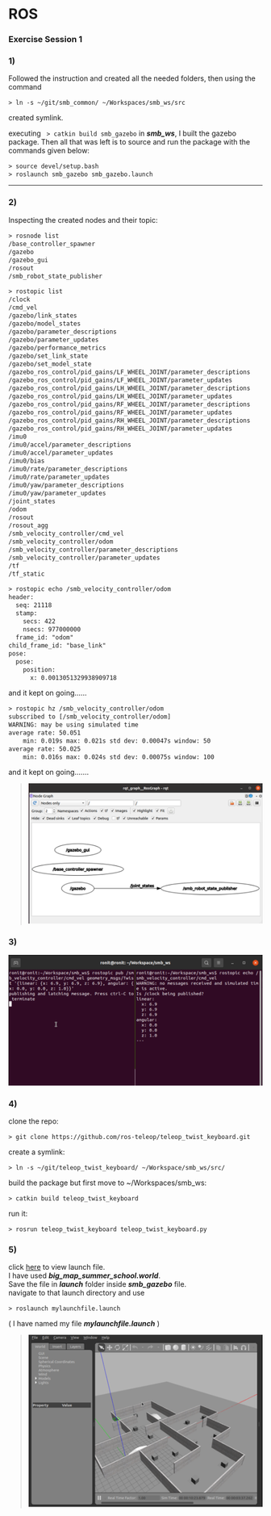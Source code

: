 
# ROS #

### Exercise Session 1

### **1)**

Followed the instruction and created all the needed folders, then using the command   
```
> ln -s ~/git/smb_common/ ~/Workspaces/smb_ws/src
```   
created symlink.

executing ``` > catkin build smb_gazebo``` in ***smb_ws***, I built the gazebo package.
Then all that was left is to source and run the package with the commands given below:   
```
> source devel/setup.bash 
> roslaunch smb_gazebo smb_gazebo.launch
```

<hr>

### **2)**

Inspecting the created nodes and their topic:

```
> rosnode list
/base_controller_spawner
/gazebo
/gazebo_gui
/rosout
/smb_robot_state_publisher
```

```
> rostopic list
/clock
/cmd_vel
/gazebo/link_states
/gazebo/model_states
/gazebo/parameter_descriptions
/gazebo/parameter_updates
/gazebo/performance_metrics
/gazebo/set_link_state
/gazebo/set_model_state
/gazebo_ros_control/pid_gains/LF_WHEEL_JOINT/parameter_descriptions
/gazebo_ros_control/pid_gains/LF_WHEEL_JOINT/parameter_updates
/gazebo_ros_control/pid_gains/LH_WHEEL_JOINT/parameter_descriptions
/gazebo_ros_control/pid_gains/LH_WHEEL_JOINT/parameter_updates
/gazebo_ros_control/pid_gains/RF_WHEEL_JOINT/parameter_descriptions
/gazebo_ros_control/pid_gains/RF_WHEEL_JOINT/parameter_updates
/gazebo_ros_control/pid_gains/RH_WHEEL_JOINT/parameter_descriptions
/gazebo_ros_control/pid_gains/RH_WHEEL_JOINT/parameter_updates
/imu0
/imu0/accel/parameter_descriptions
/imu0/accel/parameter_updates
/imu0/bias
/imu0/rate/parameter_descriptions
/imu0/rate/parameter_updates
/imu0/yaw/parameter_descriptions
/imu0/yaw/parameter_updates
/joint_states
/odom
/rosout
/rosout_agg
/smb_velocity_controller/cmd_vel
/smb_velocity_controller/odom
/smb_velocity_controller/parameter_descriptions
/smb_velocity_controller/parameter_updates
/tf
/tf_static
```

```
> rostopic echo /smb_velocity_controller/odom
header: 
  seq: 21118
  stamp: 
    secs: 422
    nsecs: 977000000
  frame_id: "odom"
child_frame_id: "base_link"
pose: 
  pose: 
    position: 
      x: 0.0013051329938909718
``` 
and it kept on going......

```
> rostopic hz /smb_velocity_controller/odom
subscribed to [/smb_velocity_controller/odom]
WARNING: may be using simulated time
average rate: 50.051
	min: 0.019s max: 0.021s std dev: 0.00047s window: 50
average rate: 50.025
	min: 0.016s max: 0.024s std dev: 0.00075s window: 100
  ```
 and it kept on going.......

> ![alt text](./_1.png)


### **3)**


![alt text](./_2.png)

### **4)**
 clone the repo:
 ```
 > git clone https://github.com/ros-teleop/teleop_twist_keyboard.git
 ```
 create a symlink:
```
> ln -s ~/git/teleop_twist_keyboard/ ~/Workspace/smb_ws/src/
```
build the package but first move to ~/Workspaces/smb_ws:
```
> catkin build teleop_twist_keyboard 
```
run it:
```
> rosrun teleop_twist_keyboard teleop_twist_keyboard.py
```
### **5)**

click <a href="./mylaunchfile.launch" >here</a> to view launch file.      
I have used ***big_map_summer_school.world***.   
Save the file in  ***launch*** folder inside ***smb_gazebo*** file.   
 navigate to that launch directory and use
```
> roslaunch mylaunchfile.launch
```
( I have named my file ***mylaunchfile.launch*** )

> ![alt text](./_3.png)
